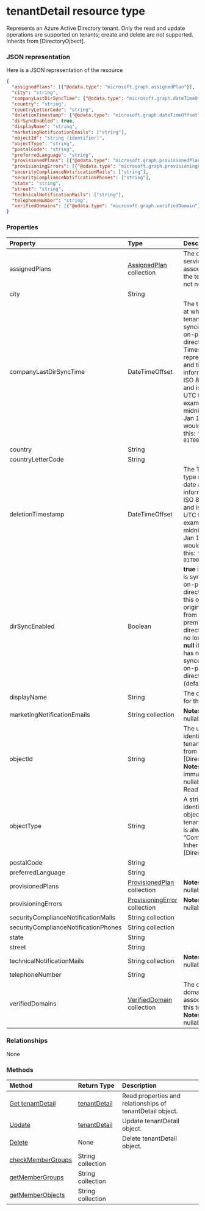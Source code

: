 # tenantDetail resource type

Represents an Azure Active Directory tenant. Only the read and update operations are supported on tenants; create and delete are not supported. Inherits from [DirectoryOjbect].


### JSON representation

Here is a JSON representation of the resource

<!-- {
  "blockType": "resource",
  "optionalProperties": [

  ],
  "@odata.type": "microsoft.graph.tenantdetail"
}-->

```json
{
  "assignedPlans": [{"@odata.type": "microsoft.graph.assignedPlan"}],
  "city": "string",
  "companyLastDirSyncTime": {"@odata.type": "microsoft.graph.dateTimeOffset"},
  "country": "string",
  "countryLetterCode": "string",
  "deletionTimestamp": {"@odata.type": "microsoft.graph.dateTimeOffset"},
  "dirSyncEnabled": true,
  "displayName": "string",
  "marketingNotificationEmails": ["string"],
  "objectId": "string (identifier)",
  "objectType": "string",
  "postalCode": "string",
  "preferredLanguage": "string",
  "provisionedPlans": [{"@odata.type": "microsoft.graph.provisionedPlan"}],
  "provisioningErrors": [{"@odata.type": "microsoft.graph.provisioningError"}],
  "securityComplianceNotificationMails": ["string"],
  "securityComplianceNotificationPhones": ["string"],
  "state": "string",
  "street": "string",
  "technicalNotificationMails": ["string"],
  "telephoneNumber": "string",
  "verifiedDomains": [{"@odata.type": "microsoft.graph.verifiedDomain"}]
}

```
### Properties
| Property	   | Type	|Description|
|:---------------|:--------|:----------|
|assignedPlans|[AssignedPlan](assignedplan.md) collection|The collection of service plans associated with the tenant.                            **Notes**: not nullable.            |
|city|String|            |
|companyLastDirSyncTime|DateTimeOffset|The time and date at which the tenant was last synced with the on-premise directory.The Timestamp type represents date and time information using ISO 8601 format and is always in UTC time. For example, midnight UTC on Jan 1, 2014 would look like this: `'2014-01-01T00:00:00Z'`|
|country|String|            |
|countryLetterCode|String|            |
|deletionTimestamp|DateTimeOffset|The Timestamp type represents date and time information using ISO 8601 format and is always in UTC time. For example, midnight UTC on Jan 1, 2014 would look like this: `'2014-01-01T00:00:00Z'`|
|dirSyncEnabled|Boolean|**true** if this object is synced from an on-premises directory; **false** if this object was originally synced from an on-premises directory but is no longer synced; **null** if this object has never been synced from an on-premises directory (default).|
|displayName|String|The display name for the tenant.|
|marketingNotificationEmails|String collection|                                        **Notes**: not nullable.            |
|objectId|String|The unique identifier for the tenant. Inherited from [DirectoryObject].                            **Notes**: **key**, immutable, not nullable, unique.             Read-only.|
|objectType|String|A string that identifies the object type. For tenants the value is always “Company”. Inherited from [DirectoryObject].|
|postalCode|String|            |
|preferredLanguage|String|            |
|provisionedPlans|[ProvisionedPlan](provisionedplan.md) collection|                                        **Notes**: not nullable.            |
|provisioningErrors|[ProvisioningError](provisioningerror.md) collection|                                        **Notes**: not nullable.            |
|securityComplianceNotificationMails|String collection||
|securityComplianceNotificationPhones|String collection||
|state|String|            |
|street|String|            |
|technicalNotificationMails|String collection|                                        **Notes**: not nullable.            |
|telephoneNumber|String|            |
|verifiedDomains|[VerifiedDomain](verifieddomain.md) collection|The collection of domains associated with this tenant.                            **Notes**: not nullable.            |

### Relationships
None


### Methods

| Method		   | Return Type	|Description|
|:---------------|:--------|:----------|
|[Get tenantDetail](../api/tenantdetail_get.md) | [tenantDetail](tenantdetail.md) |Read properties and relationships of tenantDetail object.|
|[Update](../api/tenantdetail_update.md) | [tenantDetail](tenantdetail.md)	|Update tenantDetail object. |
|[Delete](../api/tenantdetail_delete.md) | None |Delete tenantDetail object. |
|[checkMemberGroups](../api/tenantdetail_checkmembergroups.md)|String collection||
|[getMemberGroups](../api/tenantdetail_getmembergroups.md)|String collection||
|[getMemberObjects](../api/tenantdetail_getmemberobjects.md)|String collection||

<!-- uuid: 8fcb5dbc-d5aa-4681-8e31-b001d5168d79
2015-10-25 14:57:30 UTC -->
<!-- {
  "type": "#page.annotation",
  "description": "tenantDetail resource",
  "keywords": "",
  "section": "documentation",
  "tocPath": ""
}-->